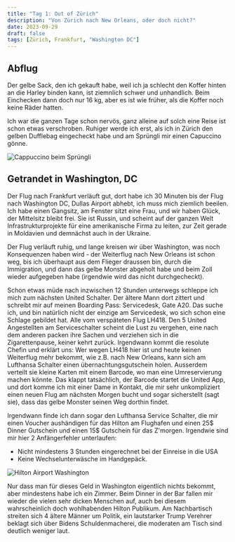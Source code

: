 ```yaml
---
title: "Tag 1: Out of Zürich"
description: "Von Zürich nach New Orleans, oder doch nicht?"
date: 2023-09-29
draft: false
tags: [Zürich, Frankfurt, "Washington DC"]
---
```


## Abflug

Der gelbe Sack, den ich gekauft habe, weil ich ja schlecht den Koffer hinten an die Harley binden kann, ist ziemnlich schwer und unhandlich. Beim Einchecken dann doch nur 16 kg, aber es ist wie früher, als die Koffer noch keine Räder hatten.

Ich war die ganzen Tage schon nervös, ganz alleine auf solch eine Reise ist schon etwas verschroben. Ruhiger werde ich erst, als ich in Zürich den gelben Dufflebag eingecheckt habe und am Sprüngli mir einen Capuccino gönne.

![Cappuccino beim Sprüngli](/images/IMG_0267.jpeg "Der letzte gute Cappuccino vor der Reise")

## Getrandet in Washington, DC

Der Flug nach Frankfurt verläuft gut, dort habe ich 30 Minuten bis der Flug nach Washington DC, Dullas Airport abhebt, ich muss mich ziemlich beeilen. Ich habe einen Gangsitz, am Fenster sitzt eine Frau, und wir haben Glück, der Mittelsitz bleibt frei. Sie ist Russin, und scheint auf der ganzen Welt Infrastrukturprojekte für eine amerikanische Firma zu leiten, zur Zeit gerade in Moldavien und demnächst auch in der Ukraine. 

Der Flug verläuft ruhig, und lange kreisen wir über Washington, was noch Konsequenzen haben wird - der Weiterflug nach New Orleans ist schon weg, bis ich überhaupt aus dem Flieger draussen bin, durch die Immigration, und dann das gelbe Monster abgeholt habe und beim Zoll wieder aufgegeben habe (irgendwie wird das nicht durchgecheckt).

Schon etwas müde nach inzwischen 12 Stunden unterwegs schleppe ich mich zum nächsten United Schalter. Der ältere Mann dort zittert und schreibt mir auf meinen Boarding Pass: Servicedesk, Gate A20. Das suche ich, und bin natürlich nicht der einzige am Servicedesk, wo sich schon eine Schlage gebildet hat. Alle vom verspäteten Flug LH418. Den 5 United Angestellten am Serviceschalter scheint die Lust zu vergehen, eine nach dem anderen packen ihre Sachen und verziehen sich in die Zigarettenpause, keiner kehrt zurück. Irgendwann kommt die resolute Chefin und erklärt uns: Wer wegen LH418 hier ist und heute keinen Weiterflug mehr bekommt, wie z.B. nach New Orleans, kann sich am Lufthansa Schalter einen übernachtungsgutschein holen. Ausserdem verteilt sie kleine Karten mit einem Barcode, wo man eine Umreservierung machen könnte. Das klappt tatsächlich, der Barcode startet die United App, und dort komme ich mit einer Dame in Kontakt, die mir sehr unkompliziert einen neuen Flug am nächsten Morgen bucht und sogar sicherstellt (sagt sie), dass das gelbe Monster seinen Weg dorthin findet.

Irgendwann finde ich dann sogar den Lufthansa Service Schalter, die mir einen Voucher aushändigen für das Hilton am Flughafen und einen 25$ Dinner Gutschein und einen 15$ Gutschein für das Z'morgen. Irgendwie sind mir hier 2 Anfängerfehler unterlaufen:

- Nicht mindestens 3 Stunden eingerechnet bei der Einreise in die USA
- Keine Wechselunterwäsche im Handgepäck.

![Hilton Airport Washington](/images/IMG_0270.jpeg "Hilton Airport Washington D.C.")

Nur dass man für dieses Geld in Washington eigentlich nichts bekommt, aber mindestens habe ich ein Zimmer. Beim Dinner in der Bar fallen mir wieder die vielen sehr dicken Menschen auf, auch bei diesem wahrscheinlich doch wohlhabenden Hilton Publikum. Am Nachbartisch streiten sich 4 ältere Männer um Politik, ein lautstarker Trump Verehrer beklagt sich über Bidens Schuldenmacherei, die moderaten am Tisch sind deutlich weniger laut.








